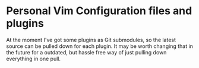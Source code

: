 # Personal Vim Configuration files and plugins

At the moment I've got some plugins as Git submodules, so the latest source can 
be pulled down for each plugin. It may be worth changing that in the future for
a outdated, but hassle free way of just pulling down everything in one pull.